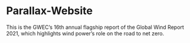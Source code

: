 # Parallax-Website
This is the GWEC’s 16th annual flagship report of the Global Wind Report 2021, which highlights wind power’s role on the road to net zero.
